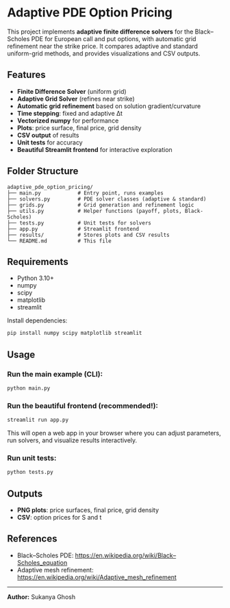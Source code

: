 # Adaptive PDE Option Pricing

This project implements **adaptive finite difference solvers** for the Black–Scholes PDE for European call and put options, with automatic grid refinement near the strike price. It compares adaptive and standard uniform-grid methods, and provides visualizations and CSV outputs.

## Features

- **Finite Difference Solver** (uniform grid)
- **Adaptive Grid Solver** (refines near strike)
- **Automatic grid refinement** based on solution gradient/curvature
- **Time stepping**: fixed and adaptive Δt
- **Vectorized numpy** for performance
- **Plots**: price surface, final price, grid density
- **CSV output** of results
- **Unit tests** for accuracy
- **Beautiful Streamlit frontend** for interactive exploration

## Folder Structure

```
adaptive_pde_option_pricing/
├── main.py            # Entry point, runs examples
├── solvers.py         # PDE solver classes (adaptive & standard)
├── grids.py           # Grid generation and refinement logic
├── utils.py           # Helper functions (payoff, plots, Black-Scholes)
├── tests.py           # Unit tests for solvers
├── app.py             # Streamlit frontend
├── results/           # Stores plots and CSV results
└── README.md          # This file
```

## Requirements

- Python 3.10+
- numpy
- scipy
- matplotlib
- streamlit

Install dependencies:
```bash
pip install numpy scipy matplotlib streamlit
```

## Usage

### Run the main example (CLI):
```bash
python main.py
```

### Run the beautiful frontend (recommended!):
```bash
streamlit run app.py
```

This will open a web app in your browser where you can adjust parameters, run solvers, and visualize results interactively.

### Run unit tests:
```bash
python tests.py
```

## Outputs

- **PNG plots**: price surfaces, final price, grid density
- **CSV**: option prices for S and t

## References

- Black–Scholes PDE: https://en.wikipedia.org/wiki/Black–Scholes_equation
- Adaptive mesh refinement: https://en.wikipedia.org/wiki/Adaptive_mesh_refinement

---

**Author:** Sukanya Ghosh
